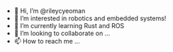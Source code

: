 - 👋 Hi, I’m @rileycyeoman
- 👀 I’m interested in robotics and embedded systems!
- 🌱 I’m currently learning Rust and ROS
- 💞️ I’m looking to collaborate on ...
- 📫 How to reach me ...

<!---
rileycyeoman/rileycyeoman is a ✨ special ✨ repository because its `README.md` (this file) appears on your GitHub profile.
You can click the Preview link to take a look at your changes.
--->
